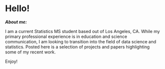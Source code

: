 # Hello!

***About me:***

I am a current Statistics MS student based out of Los Angeles, CA.  While my primary professional experience is in education and science communication, I am looking to transition into the field of data science and statistics.  Posted here is a selection of projects and papers highlighting some of my recent work.

Enjoy!
